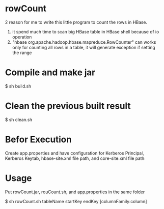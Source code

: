 # rowCount

2 reason for me to write this little program to count the rows in HBase.
1. it spend much time to scan big HBase table in HBase shell because of io operation
2. "hbase org.apache.hadoop.hbase.mapreduce.RowCounter" can works only for counting all rows in a table, it will generate exception if setting the range

# Compile and make jar
$ sh build.sh

# Clean the previous built result
$ sh clean.sh

# Befor Execution
Create app.properties and have configuration for Kerberos Principal, Kerberos Keytab, hbase-site.xml file path, and core-site.xml file path

# Usage
Put rowCount.jar, rouCount.sh, and app.properties in the same folder

$ sh rowCount.sh tableName startKey endKey [columnFamily:column]

